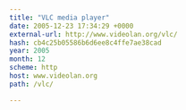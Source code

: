 ```yaml
---
title: "VLC media player"
date: 2005-12-23 17:34:29 +0000
external-url: http://www.videolan.org/vlc/
hash: cb4c25b05586b6d6ee8c4ffe7ae38cad
year: 2005
month: 12
scheme: http
host: www.videolan.org
path: /vlc/

---
```



